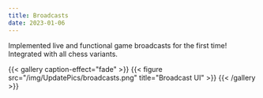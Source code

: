 ```yaml
---
title: Broadcasts
date: 2023-01-06
---
```


Implemented live and functional game broadcasts for the first time! Integrated with all chess variants.

{{< gallery caption-effect="fade" >}}
  {{< figure src="/img/UpdatePics/broadcasts.png" title="Broadcast UI" >}}
{{< /gallery >}}
